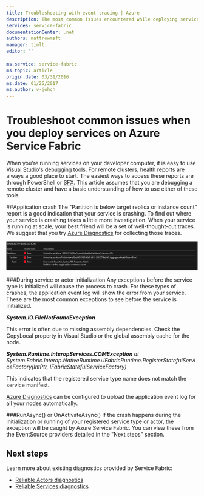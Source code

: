 ```yaml
---
title: Troubleshooting with event tracing | Azure
description: The most common issues encountered while deploying services on Azure Service Fabric.
services: service-fabric
documentationCenter: .net
authors: mattrowmsft
manager: timlt
editor: ''

ms.service: service-fabric
ms.topic: article
origin.date: 03/31/2016
ms.date: 01/25/2017
ms.author: v-johch
---
```


# Troubleshoot common issues when you deploy services on Azure Service Fabric

When you're running services on your developer computer, it is easy to use [Visual Studio's debugging tools](./service-fabric-diagnostics-how-to-monitor-and-diagnose-services-locally.md). For remote clusters, [health reports](./service-fabric-view-entities-aggregated-health.md) are always a good place to start. The easiest ways to access these reports are through PowerShell or [SFX](./service-fabric-visualizing-your-cluster.md). This article assumes that you are debugging a remote cluster and have a basic understanding of how to use either of these tools.

##Application crash
The "Partition is below target replica or instance count" report is a good indication that your service is crashing. To find out where your service is crashing takes a little more investigation. When your service is running at scale, your best friend will be a set of well-thought-out traces.  We suggest that you try [Azure Diagnostics](./service-fabric-diagnostics-how-to-setup-wad.md) for collecting those traces.

![SFX Partition Health](./media/service-fabric-diagnostics-troubleshoot-common-scenarios/crashNewApp.png)

###During service or actor initialization
Any exceptions before the service type is initialized will cause the process to crash. For these types of crashes, the application event log will show the error from your service.
These are the most common exceptions to see before the service is initialized.

***System.IO.FileNotFoundException***

This error is often due to missing assembly dependencies. Check the CopyLocal property in Visual Studio or the global assembly cache for the node.

***System.Runtime.InteropServices.COMException***
 *at System.Fabric.Interop.NativeRuntime+IFabricRuntime.RegisterStatefulServiceFactory(IntPtr, IFabricStatefulServiceFactory)*

 This indicates that the registered service type name does not match the service manifest.

[Azure Diagnostics](./service-fabric-diagnostics-how-to-setup-wad.md) can be configured to upload the application event log for all your nodes automatically.

###RunAsync() or OnActivateAsync()
If the crash happens during the initialization or running of your registered service type or actor, the exception will be caught by Azure Service Fabric. You can view these from the EventSource providers detailed in the "Next steps" section.

## Next steps

Learn more about existing diagnostics provided by Service Fabric:

* [Reliable Actors diagnostics](./service-fabric-reliable-actors-diagnostics.md)
* [Reliable Services diagnostics](./service-fabric-reliable-services-diagnostics.md)